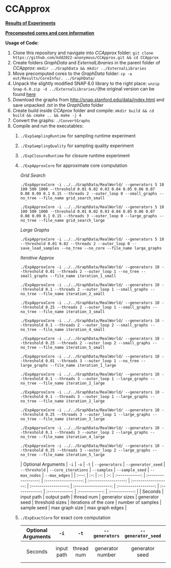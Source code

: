 # CCApprox

**[Results of Experiments](out/Results/)**

**[Precomputed cores and core information](out/Results/CoreInfo)** 

**Usage of Code:**

1. Clone this repository and navigate into *CCApprox* folder: ```git clone https://github.com/kdd2022-anonymous/CCApprox.git && cd CCApprox```
2. Create folders *GraphData* and *ExternalLibraries* in the parent folder of *CCApprox*: ```mkdir ../GraphData && mkdir ../ExternalLibraries```
3. Move precomputed cores to the *GraphData* folder: ```cp -a out/Results/CoreInfo/. ../GraphData/``` 
4. Unpack the slightly modified SNAP 6.0 library to the right place: ```unzip Snap-6.0.zip -d ../ExternalLibraries/```(the original version can be found [here](http://snap.stanford.edu/releases/Snap-6.0.zip)
5. Download the graphs from http://snap.stanford.edu/data/index.html and save unpacked *.txt* in the *GraphData* folder
6. Create build inside *CCAprox* folder and compile:
   ```mkdir build && cd build && cmake .. && make -j 4```
7. Convert the graphs: ```./ConvertGraphs```
8. Compile and run the executables:
   1. ```./ExpSamplingRuntime``` for sampling runtime experiment
   2. ```./ExpSamplingQuality``` for sampling quality experiment
   3. ```./ExpClosureRuntime``` for closure runtime experiment
   4. ```./ExpApproxCore``` for approximate core computation      
   
      *Grid Search*
    
       ```./ExpApproxCore -i ../../GraphData/RealWorld/ --generators 5 10 100 500 1000 --threshold 0.01 0.02 0.03 0.04 0.05 0.06 0.07 0.08 0.09 0.1 0.15 --threads 2 --outer_loop 0 --small_graphs --no_tree --file_name grid_search_small```
    
       ```./ExpApproxCore -i ../../GraphData/RealWorld/ --generators 5 10 100 500 1000 --threshold 0.01 0.02 0.03 0.04 0.05 0.06 0.07 0.08 0.09 0.1 0.15 --threads 3 --outer_loop 0 --large_graphs --no_tree --file_name grid_search_large```
    
       *Large Graphs*
    
       ```./ExpApproxCore -i ../../GraphData/RealWorld/ --generators 5 10 --threshold 0.01 0.02 --threads 2 --outer_loop 0 --save_load_samples --no_tree --no_core --file_name large_graphs```
      
       *Iterative Approx*
   
       ```./ExpApproxCore -i ../../GraphData/RealWorld/ --generators 10 --threshold 0.01 --threads 2 --outer_loop 1 --no_tree --small_graphs --file_name iteration_1_small```
      
       ```./ExpApproxCore -i ../../GraphData/RealWorld/ --generators 10 --threshold 0.1 --threads 2 --outer_loop 1 --small_graphs --no_tree --file_name iteration_2_small```
    
       ```./ExpApproxCore -i ../../GraphData/RealWorld/ --generators 10 --threshold 0.25 --threads 2 --outer_loop 1 --small_graphs --no_tree --file_name iteration_3_small```
    
       ```./ExpApproxCore -i ../../GraphData/RealWorld/ --generators 10 --threshold 0.1 --threads 2 --outer_loop 2 --small_graphs --no_tree --file_name iteration_4_small```
    
       ```./ExpApproxCore -i ../../GraphData/RealWorld/ --generators 10 --threshold 0.25 --threads 2 --outer_loop 2 --small_graphs --no_tree --file_name iteration_5_small```
    
       ```./ExpApproxCore -i ../../GraphData/RealWorld/ --generators 10 --threshold 0.01 --threads 3 --outer_loop 1 --no_tree --large_graphs --file_name iteration_1_large```
    
       ```./ExpApproxCore -i ../../GraphData/RealWorld/ --generators 10 --threshold 0.1 --threads 3 --outer_loop 1 --large_graphs --no_tree --file_name iteration_2_large```

       ```./ExpApproxCore -i ../../GraphData/RealWorld/ --generators 10 --threshold 0.1 --threads 3 --outer_loop 1 --large_graphs --no_tree --file_name iteration_2_large```
     
       ```./ExpApproxCore -i ../../GraphData/RealWorld/ --generators 10 --threshold 0.25 --threads 3 --outer_loop 1 --large_graphs --no_tree --file_name iteration_3_large```
    
       ```./ExpApproxCore -i ../../GraphData/RealWorld/ --generators 10 --threshold 0.1 --threads 3 --outer_loop 2 --large_graphs --no_tree --file_name iteration_4_large```

       ```./ExpApproxCore -i ../../GraphData/RealWorld/ --generators 10 --threshold 0.25 --threads 3 --outer_loop 2 --large_graphs --no_tree --file_name iteration_5_large```
   
       | Optional Arguments | ```-i```  | ```-o```  | ```-t```  | ```--generators``` | ```--generator_seed``` | ```--threshold``` | ```--core_iterations```  | ```--samples``` | ```--sample_seed```  | ```--max_nodes``` | ```--max_edges``` |
       | :---:   | :-: | :-: | :-: | :------------: | :-----------------: | :------------------: | :------------------: | :------------------: | :------------------: | :------------------: | :------------------: | :------------: | :------------: | :------------: | :------------: |
       | Seconds | input path | output path | thread num | generator sizes | generator seed | threshold sizes | iterations of the core | number of samples | sample seed | max graph size | max graph edges |
   5. ```./ExpExactCore``` for exact core computation
    
       | Optional Arguments | ```-i```  | ```-t```  | ```--generators``` | ```--generator_seed``` | ```--core_iterations``` | ```--max_nodes``` | ```--max_edges``` |
       | :---:   | :-: | :-: | :------------: | :-----------------: | :------------------: | :------------: | :------------: |
       | Seconds | input path | thread num | generator number | generator seed | iterations of the core | max graph size | max graph edges |
       
       
       
